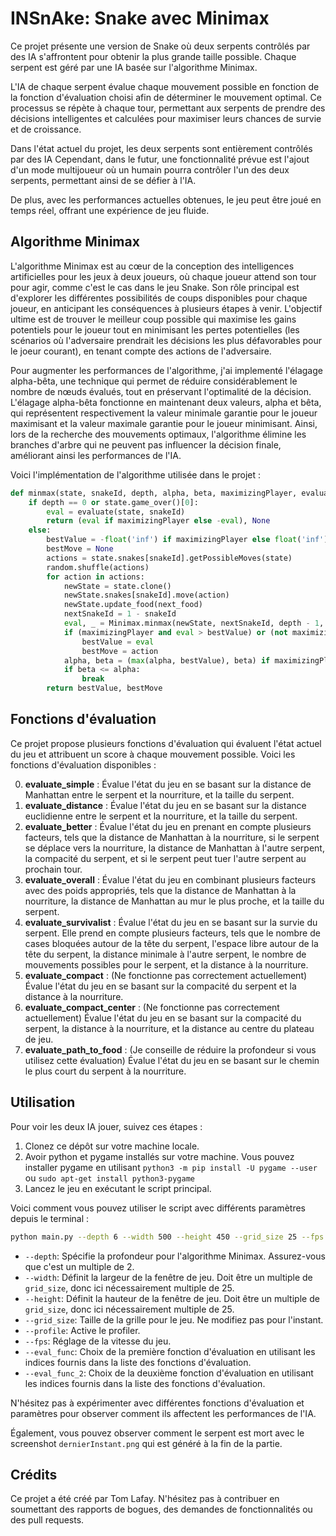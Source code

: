 # INSnAke: Snake avec Minimax

Ce projet présente une version de Snake où deux serpents contrôlés par des IA s'affrontent pour obtenir la plus grande taille possible. Chaque serpent est géré par une IA basée sur l'algorithme Minimax.

L'IA de chaque serpent évalue chaque mouvement possible en fonction de la fonction d'évaluation choisi afin de déterminer le mouvement optimal. Ce processus se répète à chaque tour, permettant aux serpents de prendre des décisions intelligentes et calculées pour maximiser leurs chances de survie et de croissance.

Dans l'état actuel du projet, les deux serpents sont entièrement contrôlés par des IA Cependant, dans le futur, une fonctionnalité prévue est l'ajout d'un mode multijoueur où un humain pourra contrôler l'un des deux serpents, permettant ainsi de se défier à l'IA.

De plus, avec les performances actuelles obtenues, le jeu peut être joué en temps réel, offrant une expérience de jeu fluide.

## Algorithme Minimax

L'algorithme Minimax est au cœur de la conception des intelligences artificielles pour les jeux à deux joueurs, où chaque joueur attend son tour pour agir, comme c'est le cas dans le jeu Snake. Son rôle principal est d'explorer les différentes possibilités de coups disponibles pour chaque joueur, en anticipant les conséquences à plusieurs étapes à venir. L'objectif ultime est de trouver le meilleur coup possible qui maximise les gains potentiels pour le joueur tout en minimisant les pertes potentielles (les scénarios où l'adversaire prendrait les décisions les plus défavorables pour le joeur courant), en tenant compte des actions de l'adversaire.

Pour augmenter les performances de l'algorithme, j'ai implementé l'élagage alpha-bêta, une technique qui permet de réduire considérablement le nombre de nœuds évalués, tout en préservant l'optimalité de la décision. L'élagage alpha-bêta fonctionne en maintenant deux valeurs, alpha et bêta, qui représentent respectivement la valeur minimale garantie pour le joueur maximisant et la valeur maximale garantie pour le joueur minimisant. Ainsi, lors de la recherche des mouvements optimaux, l'algorithme élimine les branches d'arbre qui ne peuvent pas influencer la décision finale, améliorant ainsi les performances de l'IA.

Voici l'implémentation de l'algorithme utilisée dans le projet :

```python
def minmax(state, snakeId, depth, alpha, beta, maximizingPlayer, evaluate, next_food):
    if depth == 0 or state.game_over()[0]:
        eval = evaluate(state, snakeId)
        return (eval if maximizingPlayer else -eval), None
    else:
        bestValue = -float('inf') if maximizingPlayer else float('inf')
        bestMove = None
        actions = state.snakes[snakeId].getPossibleMoves(state)
        random.shuffle(actions)
        for action in actions:
            newState = state.clone()
            newState.snakes[snakeId].move(action)
            newState.update_food(next_food)
            nextSnakeId = 1 - snakeId
            eval, _ = Minimax.minmax(newState, nextSnakeId, depth - 1, alpha, beta, not maximizingPlayer, evaluate, next_food)
            if (maximizingPlayer and eval > bestValue) or (not maximizingPlayer and eval < bestValue):
                bestValue = eval
                bestMove = action
            alpha, beta = (max(alpha, bestValue), beta) if maximizingPlayer else (alpha, min(beta, bestValue))
            if beta <= alpha:
                break
        return bestValue, bestMove
```

## Fonctions d'évaluation

Ce projet propose plusieurs fonctions d'évaluation qui évaluent l'état actuel du jeu et attribuent un score à chaque mouvement possible. Voici les fonctions d'évaluation disponibles :

0. **evaluate_simple** : Évalue l'état du jeu en se basant sur la distance de Manhattan entre le serpent et la nourriture, et la taille du serpent.
1. **evaluate_distance** : Évalue l'état du jeu en se basant sur la distance euclidienne entre le serpent et la nourriture, et la taille du serpent.
2. **evaluate_better** : Évalue l'état du jeu en prenant en compte plusieurs facteurs, tels que la distance de Manhattan à la nourriture, si le serpent se déplace vers la nourriture, la distance de Manhattan à l'autre serpent, la compacité du serpent, et si le serpent peut tuer l'autre serpent au prochain tour.
3. **evaluate_overall** : Évalue l'état du jeu en combinant plusieurs facteurs avec des poids appropriés, tels que la distance de Manhattan à la nourriture, la distance de Manhattan au mur le plus proche, et la taille du serpent.
4. **evaluate_survivalist** : Évalue l'état du jeu en se basant sur la survie du serpent. Elle prend en compte plusieurs facteurs, tels que le nombre de cases bloquées autour de la tête du serpent, l'espace libre autour de la tête du serpent, la distance minimale à l'autre serpent, le nombre de mouvements possibles pour le serpent, et la distance à la nourriture.
5. **evaluate_compact** : (Ne fonctionne pas correctement actuellement) Évalue l'état du jeu en se basant sur la compacité du serpent et la distance à la nourriture.
6. **evaluate_compact_center** : (Ne fonctionne pas correctement actuellement) Évalue l'état du jeu en se basant sur la compacité du serpent, la distance à la nourriture, et la distance au centre du plateau de jeu.
7. **evaluate_path_to_food** : (Je conseille de réduire la profondeur si vous utilisez cette évaluation) Évalue l'état du jeu en se basant sur le chemin le plus court du serpent à la nourriture.

## Utilisation

Pour voir les deux IA jouer, suivez ces étapes :

1. Clonez ce dépôt sur votre machine locale.
2. Avoir python et pygame installés sur votre machine.
Vous pouvez installer pygame en utilisant `python3 -m pip install -U pygame --user` ou `sudo apt-get install python3-pygame`
3. Lancez le jeu en exécutant le script principal.

Voici comment vous pouvez utiliser le script avec différents paramètres depuis le terminal :

```bash
python main.py --depth 6 --width 500 --height 450 --grid_size 25 --fps 10 --eval_func 2 --eval_func_2 2
```

- `--depth`: Spécifie la profondeur pour l'algorithme Minimax. Assurez-vous que c'est un multiple de 2.
- `--width`: Définit la largeur de la fenêtre de jeu. Doit être un multiple de `grid_size`, donc ici nécessairement multiple de 25.
- `--height`: Définit la hauteur de la fenêtre de jeu. Doit être un multiple de `grid_size`, donc ici nécessairement multiple de 25.
- `--grid_size`: Taille de la grille pour le jeu. Ne modifiez pas pour l'instant.
- `--profile`: Active le profiler.
- `--fps`: Réglage de la vitesse du jeu.
- `--eval_func`: Choix de la première fonction d'évaluation en utilisant les indices fournis dans la liste des fonctions d'évaluation.
- `--eval_func_2`: Choix de la deuxième fonction d'évaluation en utilisant les indices fournis dans la liste des fonctions d'évaluation.

N'hésitez pas à expérimenter avec différentes fonctions d'évaluation et paramètres pour observer comment ils affectent les performances de l'IA.

Également, vous pouvez observer comment le serpent est mort avec le screenshot `dernierInstant.png` qui est généré à la fin de la partie.

## Crédits

Ce projet a été créé par Tom Lafay. N'hésitez pas à contribuer en soumettant des rapports de bogues, des demandes de fonctionnalités ou des pull requests.

